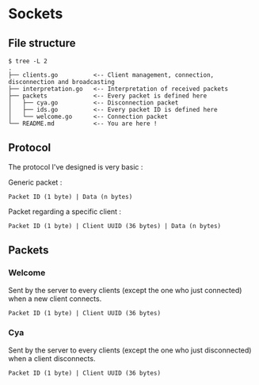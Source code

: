 # Sockets

## File structure

```
$ tree -L 2
.
├── clients.go          <-- Client management, connection, disconnection and broadcasting
├── interpretation.go   <-- Interpretation of received packets
├── packets             <-- Every packet is defined here
│   ├── cya.go          <-- Disconnection packet
│   ├── ids.go          <-- Every packet ID is defined here
│   └── welcome.go      <-- Connection packet
└── README.md           <-- You are here !
```

## Protocol

The protocol I've designed is very basic :

Generic packet :

```
Packet ID (1 byte) | Data (n bytes)
```

Packet regarding a specific client :

```
Packet ID (1 byte) | Client UUID (36 bytes) | Data (n bytes)
```

## Packets

### Welcome

Sent by the server to every clients (except the one who just connected) when a new client connects.

```
Packet ID (1 byte) | Client UUID (36 bytes)
```

### Cya

Sent by the server to every clients (except the one who just disconnected) when a client disconnects.

```
Packet ID (1 byte) | Client UUID (36 bytes)
```